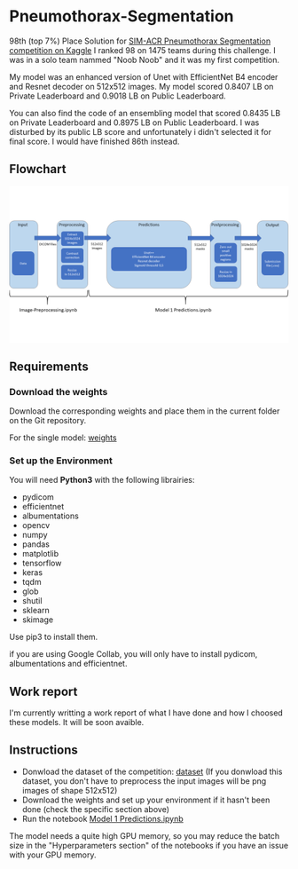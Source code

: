 # Pneumothorax-Segmentation

98th (top 7%) Place Solution for [SIM-ACR Pneumothorax Segmentation competition on Kaggle](https://www.kaggle.com/c/siim-acr-pneumothorax-segmentation)
I ranked 98 on 1475 teams during this challenge. I was in a solo team nammed "Noob Noob" and it was my first competition.

My model was an enhanced version of Unet with EfficientNet B4 encoder and Resnet decoder on 512x512 images. My model scored 0.8407 LB on Private Leaderboard and 0.9018 LB on Public Leaderboard.

You can also find the code of an ensembling model that scored 0.8435 LB on Private Leaderboard and 0.8975 LB on Public Leaderboard. I was disturbed by its public LB score and unfortunately i didn't selected it for final score. I would have finished 86th instead.

## Flowchart

<img src="./Images/Schema.png" alt="FlowChart" align="center"/>

## Requirements

### Download the weights

Download the corresponding weights and place them in the current folder on the Git repository.

For the single model:
[weights](https://drive.google.com/open?id=1UX2-iHB4eTgE0588kptB8N8kQRTvaG_e)

### Set up the Environment

You will need **Python3** with the following librairies:

- pydicom
- efficientnet
- albumentations
- opencv
- numpy
- pandas
- matplotlib
- tensorflow
- keras
- tqdm
- glob
- shutil
- sklearn
- skimage

Use pip3 to install them.


if you are using Google Collab, you will only have to install pydicom, albumentations and efficientnet.

## Work report

I'm currently writting a work report of what I have done and how I choosed these models. It will be soon avaible.

## Instructions

* Donwload the dataset of the competition: [dataset](https://www.kaggle.com/iafoss/siimacr-pneumothorax-segmentation-data-512) (If you donwload this dataset, you don't have to preprocess the input images will be png images of shape 512x512)
* Download the weights and set up your environment if it hasn't been done (check the specific section above)
* Run the notebook [Model 1 Predictions.ipynb](https://github.com/GuillaumeBalezo/Pneumothorax-Segmentation/blob/master/Model%201%20Predictions.ipynb)

The model needs a quite high GPU memory, so you may reduce the batch size in the "Hyperparameters section" of the notebooks if you have an issue with your GPU memory.

